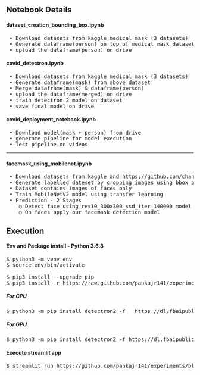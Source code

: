 ## Notebook Details

#### dataset_creation_bounding_box.ipynb
<pre> • Download datasets from kaggle medical mask (3 datasets)
 • Generate dataframe(person) on top of medical mask dataset using detectron2 baseline model
 • upload the dataframe(person) on drive
</pre>

#### covid_detectron.ipynb
<pre> • Download datasets from kaggle medical mask (3 datasets)
 • Generate dataframe(mask) from above dataset
 • Merge dataframe(mask) & dataframe(person)
 • upload the dataframe(merged) on drive
 • train detectron 2 model on dataset
 • save final model on drive
</pre>

#### covid_deployment_notebook.ipynb
<pre> • Download model(mask + person) from drive
 • generate pipeline for model execution
 • Test pipeline on videos
</pre>
  
<hr>

#### facemask_using_mobilenet.ipynb
<pre> • Download datasets from kaggle and https://github.com/chandrikadeb7/Face-Mask-Detection.git
 • Generate labelled dateset by cropping images using bbox present in annotation.
 • Dataset contains images of faces only
 • Train MobileNetV2 model using transfer learning
 • Prediction - 2 Stages
	○ Detect face using res10_300x300_ssd_iter_140000 model
   	○ On faces apply our facemask detection model
</pre>

## Execution

#### Env and Package install - Python 3.6.8
<pre>
$ python3 -m venv env
$ source env/bin/activate

$ pip3 install --upgrade pip
$ pip3 install -r https://raw.github.com/pankajr141/experiments/master/Experiments/covid_facemask_and_social_distance/source/requirements.txt
</pre>

##### For CPU
<pre>$ python3 -m pip install detectron2 -f   https://dl.fbaipublicfiles.com/detectron2/wheels/cpu/torch1.6/index.html</pre>

##### For GPU
<pre>$ python3 -m pip install detectron2 -f https://dl.fbaipublicfiles.com/detectron2/wheels/cu101/torch1.6/index.html</pre>

#### Execute streamlit app
<pre>$ streamlit run https://github.com/pankajr141/experiments/blob/master/Experiments/covid_facemask_and_social_distance/source/app.py</pre>
